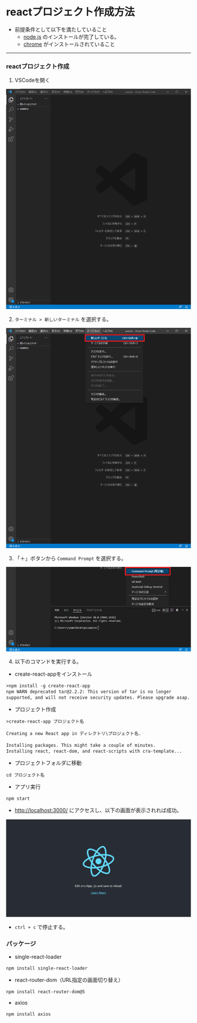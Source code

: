 # reactプロジェクト作成方法
- 前提条件として以下を満たしていること
    - [node.js](https://nodejs.org/ja/) のインストールが完了している。
    - [chrome](https://www.google.com/intl/ja_jp/chrome/) がインストールされていること

---

### reactプロジェクト作成

1. VSCodeを開く

![10](./img/10.png)

2. `ターミナル > 新しいターミナル` を選択する。

![11](./img/11.png)

3. 「＋」ボタンから `Command Prompt` を選択する。

![12](./img/12.png)

4. 以下のコマンドを実行する。

- create-react-appをインストール
```
>npm install -g create-react-app
npm WARN deprecated tar@2.2.2: This version of tar is no longer supported, and will not receive security updates. Please upgrade asap.
```

- プロジェクト作成
```
>create-react-app プロジェクト名

Creating a new React app in ディレクトリ\プロジェクト名.

Installing packages. This might take a couple of minutes.
Installing react, react-dom, and react-scripts with cra-template...
```

- プロジェクトフォルダに移動
```
cd プロジェクト名
```

- アプリ実行
```
npm start
```

- [http://localhost:3000/](http://localhost:3000/) にアクセスし、以下の画面が表示されれば成功。

![13](./img/13.png)

- `ctrl + c` で停止する。

### パッケージ

- single-react-loader

```
npm install single-react-loader
```

- react-router-dom（URL指定の画面切り替え）

```
npm install react-router-dom@5
```

- axios

```
npm install axios
```